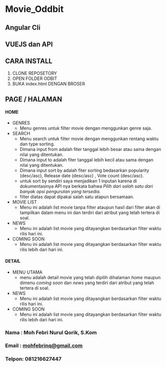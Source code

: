 # Movie_Oddbit
## Angular Cli


## VUEJS dan API

## CARA INSTALL
1. CLONE REPOSETORY
2. OPEN FOLDER ODBIT
3. BUKA index.html DENGAN BROSER

## PAGE / HALAMAN
#### HOME
- GENRES
    - Menu genres untuk filter movie dengan menggunkan genre saja.
- SEARCH
    - Menu search untuk filter movie dengan menggunkan rentang waktu dan type sorting.
    - Dimana input from adalah fiter tanggal lebih besar atau sama dengan nilai yang ditentukan.
    - Dimana input to adalah fiter tanggal lebih kecil atau sama dengan nilai yang ditentukan.
    - Dimana input sort by adalah fiter sorting bedasarkan popularity (desc/asc), Release date (desc/asc) , Vote count (desc/asc).
    - untuk sort by sendiri saya menjadikan 1 inputan karena di dokumentasinya API nya berkata bahwa *Pilih dari salah satu dari banyak opsi pengurutan yang tersedia*.
    - filter diatas dapat dipakai salah satu atapun bersamaan.
- MOVIE LIST
    - Menu ini adalah list movie tanpa filter ataupun hasil dari filter akan di tampilkan dalam menu ini dan terdiri dari atribut yang telah tertera di soal.  
- NEWS
    - Menu ini adalah list movie yang ditayangkan berdasarkan filter waktu rilis hari ini.
- COMING SOON
    - Menu ini adalah list movie yang ditayangkan berdasarkan filter waktu rilis lebih dari hari ini. 
#### DETAIL
- MENU UTAMA
    - menu adalah detail movie yang telah dipilih dihalaman *home* maupun dimenu *coming soon* dan *news* yang terdiri dari atribut yang telah tertera di soal.  
- NEWS
    - Menu ini adalah list movie yang ditayangkan berdasarkan filter waktu rilis hari ini.
- COMING SOON
    - Menu ini adalah list movie yang ditayangkan berdasarkan filter waktu rilis lebih dari hari ini.


### Nama  : Moh Febri Nurul Qorik, S.Kom
### Email : mohfebrinq@gmail.com
### Telpon: 081216627447